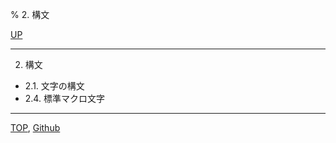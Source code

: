 % 2. 構文

[UP](index.html)  

---

2. 構文

- 2.1. 文字の構文
- 2.4. 標準マクロ文字

---
[TOP](index.html),  [Github](https://github.com/nptcl/npt-japanese)

